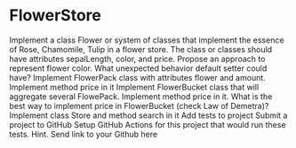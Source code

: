 # FlowerStore

Implement a class Flower or system of classes that implement the essence of Rose, Chamomile, Tulip in a flower store. The class or classes should have attributes sepalLength, color, and price.
Propose an approach to represent flower color. What unexpected behavior default setter could have?
Implement FlowerPack class with attributes flower and amount. Implement method price in it
Implement FlowerBucket class that will aggregate several FlowePack. Implement method price in it. What is the best way to implement price in FlowerBucket (check Law of Demetra)?
Implement class Store and method search in it
Add tests to project
Submit a project to GitHub
Setup GitHub Actions for this project that would run these tests. Hint.
Send link to your Github here

